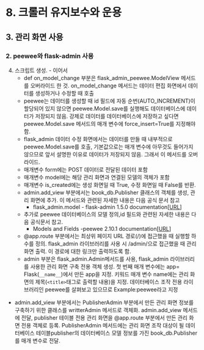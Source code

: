 # 8. 크롤러 유지보수와 운용
## 3. 관리 화면 사용
### 2. peewee와 flask-admin 사용 
4. 스크립트 생성. - 이어서
   - def on_model_change 부분은 flask_admin_peewee.ModelView 메서드를 오버라이드 한 것. on_model_change 메서드는 데이터 편집 화면에서 데이터를 생성하거나 수정할 때 호출
   - peewee는 데이터를 생성할 때 id 필드에 자동 순번(AUTO_INCREMENT)이 할당되어 있지 않으면 peewee.Model.save를 실행해도 데이터베이스에 데이터가 저장되지 않음. 강제로 데이터를 데이터베이스에 저장하고 싶다면 peewee.Model.save 메서드의 매개 변수에 force_insert=True를 지정해야 함.
   - flask_admin 데이터 수정 화면에서는 데이터를 만들 때 내부적으로 peewee.Model.save를 호출, 기본값으로는 매개 변수에 아무것도 들어가지 않으므로 앞서 설명한 이유로 데이터가 저장되지 않음. 그래서 이 메서드를 오버라이드.
   - 매개변수 form에는 POST 데이터로 전달된 데이터 포함
   - 매개변수 model에는 해당 관리 화면과 연결된 모델의 객체가 포함
   - 매개변수 is_created에는 생성 화면일 때 True, 수정 화면일 때 False를 반환.
   - admin.add_view 부분에서는 book_db.Publisher 클래스의 객체를 생성, 관리 화면에 추가. 이 메서드와 관련된 자세한 내용은 다음 공식 문서 참고
     - flask_admin.model - flask-admin 1.5.0 documentation[[URL](http://flask-admin.readthedocs.io/en/latest/api/mod_model/#flask.ext.admin.model.BaseModelView.on_model_change)]
   - 추가로 peewee 데이터베이스의 모델 정의,id 필드와 관련된 자세한 내용은 다음 공식문서 참고.
     - Models and Fields -peewee 2.10.1 documentation[[URL](http://docs.peewee.-orm.com/en/latest/peewee/models.html#id3)]
   - @app.route 부분에서는 최상위 페이지 URL 경로(/)에 접근했을 때 실행할 하수를 정의. flask_admin 라이브러리를 사용 시 /admin/으로 접근했을 때 관리 화면 출력. 이 경로에 대한 링크만 출력하도록 함.
   - admin 부분은 flask_admin.Admin메서드를 사용, flask_admin 라이브러리를 사용한 관리 화면 구축 전용 객체 생성. 첫 번째 매개 변수에는 app= Flask(`__name__`)에서 만든 app을 지정. 키워드 매개 변수 name에는 관리 화면의 제목(`<title>`태그로 출력할 내용)을 지정. 데이터베이스 조작 전용 라이브러리인 peewee를 살펴보고 있으므로 Example:peewee라고 지정
 - admin.add_view 부분에서는 PublisherAdmin 부분에서 만든 관리 화면 정보를 구축하기 위한 클래스를 writterAdmin 메서드로 객체화. admin.add_view 메서드에 전달, publisher 테이블 전용 관리 화면을 @app.route 부분에서 만든 관리 화면 전용 객체로 등록. PublisherAdmin 메서드에는 관리 화면 조작 대상이 될 데이터베이스 테이블publisher의 데이터베이스 모델 정보를 가진 book_db.Publisher를 매개 변수로 전달.